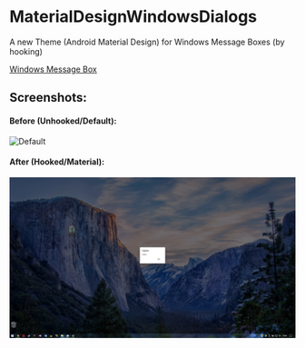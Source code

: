 # MaterialDesignWindowsDialogs
A new Theme (Android Material Design) for Windows Message Boxes (by hooking)

[Windows Message Box](https://msdn.microsoft.com/en-us/library/windows/desktop/ms645505(v=vs.85).aspx)


## Screenshots:
#### Before (Unhooked/Default):
![Default](https://github.com/mrousavy/MaterialDesignWindowsDialogs/blob/master/Images/Unhooked.png?raw=true)


#### After (Hooked/Material):
![Material Dialog](https://github.com/mrousavy/MaterialDesignWindowsDialogs/blob/master/Images/Hooked.png?raw=true)
